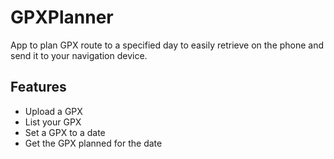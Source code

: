 # GPXPlanner

App to plan GPX route to a specified day to easily retrieve on the phone and send it to your navigation device.

## Features

- Upload a GPX
- List your GPX
- Set a GPX to a date
- Get the GPX planned for the date